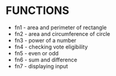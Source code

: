 # FUNCTIONS
- fn1 - area and perimeter of rectangle
- fn2 - area and circumference of circle
- fn3 - power of a number
- fn4 - checking vote eligibility
- fn5 - even or odd
- fn6 - sum and difference
- fn7 - displaying input

